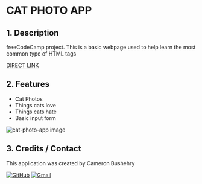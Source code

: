 # CAT PHOTO APP

## 1. Description
freeCodeCamp project. This is a basic webpage used to help learn the most common type of HTML tags

[DIRECT LINK](https://cbushehry.github.io/cat-photo-app/)

## 2. Features
 * Cat Photos
 * Things cats love
 * Things cats hate
 * Basic input form

 ![cat-photo-app image](./asssets/images/cat-photo-app.jpg)

## 3. Credits / Contact
This application was created by Cameron Bushehry

  [![GitHub](https://img.shields.io/badge/github-%23121011.svg?style=for-the-badge&logo=github&logoColor=white)](https://github.com/cbushehry)
  [![Gmail](https://img.shields.io/badge/Gmail-D14836?style=for-the-badge&logo=gmail&logoColor=white)](mailto:c.bushehry@gmail.com)